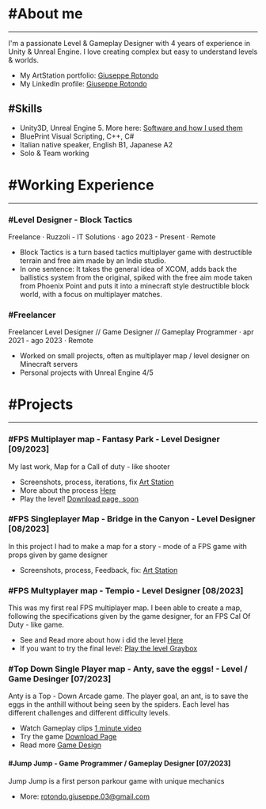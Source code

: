 # #About me

<hr>

I'm a passionate Level & Gameplay Designer with 4 years of experience in Unity & Unreal Engine. I love creating complex but easy to understand levels & worlds.
- My ArtStation portfolio: [Giuseppe Rotondo](https://www.artstation.com/giusepperotondo)
- My LinkedIn profile: [Giuseppe Rotondo](https://www.linkedin.com/in/giuseppe-rotondo-6b222a1b1/)

## #Skills
- Unity3D, Unreal Engine 5. More here: [Software and how I used them](https://github.com/GiuseppeRotondo03/GiuseppeRotondo03.github.io/blob/main/List%20of%20Programs%20that%20i%20know.pdf)
- BluePrint Visual Scripting, C++, C#
- Italian native speaker, English B1, Japanese A2
- Solo & Team working

# #Working Experience

<hr> 

### #Level Designer - Block Tactics 
Freelance · Ruzzoli - IT Solutions · ago 2023 - Present · Remote
- Block Tactics is a turn based tactics multiplayer game with destructible terrain and free aim made by an Indie studio.
- In one sentence: It takes the general idea of XCOM, adds back the ballistics system from the original, spiked with the free aim mode taken from Phoenix Point and puts it into a minecraft style
        destructible block world, with a focus on multiplayer matches.

### #Freelancer
Freelancer Level Designer // Game Designer // Gameplay Programmer · apr 2021 - ago 2023 · Remote
- Worked on small projects, often as multiplayer map / level designer on Minecraft servers
- Personal projects with Unreal Engine 4/5

# #Projects

<hr>

### #FPS Multiplayer map - Fantasy Park - Level Designer [09/2023]
My last work, Map for a Call of duty - like shooter
- Screenshots, process, iterations, fix [Art Station]()
- More about the process [Here](https://giusepperotondo03.github.io/ParkMapFPS/)
- Play the level! [Download page, soon](https://www.artstation.com/artwork/LRBgvk)

### #FPS Singleplayer Map - Bridge in the Canyon - Level Designer [08/2023]
In this project I had to make a map for a story - mode of a FPS game with props given by game designer
- Screenshots, process, Feedback, fix: [Art Station](https://www.artstation.com/artwork/6NzvN5)

### #FPS Multyplayer map - Tempio - Level Designer [08/2023]
This was my first real FPS multiplayer map. I been able to create a map, following the specifications given by the game designer, for an FPS Cal Of Duty - like game.
- See and Read more about how i did the level [Here](https://giusepperotondo03.github.io/project_V/)
- If you want to try the final level: [Play the level Graybox](https://giusepperotondo.itch.io/project-v)

### #Top Down Single Player map - Anty, save the eggs! - Level / Game Desinger [07/2023]
Anty is a Top - Down Arcade game. The player goal, an ant, is to save the eggs in the anthill without being seen by the spiders. Each level has different challenges and different difficulty levels.
- Watch Gameplay clips [1 minute video](https://youtu.be/yeR7v-2roT4)
- Try the game [Download Page](https://giusepperotondo.itch.io/anty-please-save-the-eggs)
- Read more [Game Design](https://giusepperotondo03.github.io/Anty-Design/)

#### #Jump Jump - Game Programmer / Gameplay Designer [07/2023]
Jump Jump is a first person parkour game with unique mechanics
- More: rotondo.giuseppe.03@gmail.com
